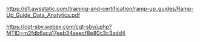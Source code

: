 https://d1.awsstatic.com/training-and-certification/ramp-up_guides/Ramp-Up_Guide_Data_Analytics.pdf

https://cqt-sbv.webex.com/cqt-sbv/j.php?MTID=m2fdb6aca17eeb34aeecf8e80c3c3add4

